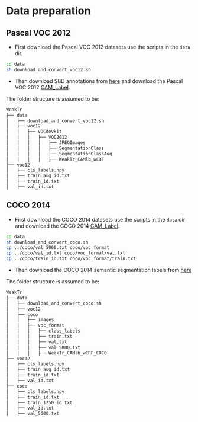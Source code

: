 # Data preparation

## Pascal VOC 2012
- First download the Pascal VOC 2012 datasets use the scripts in the `data` dir.

```bash
cd data
sh download_and_convert_voc12.sh
```
- Then download SBD annotations from [here](https://www.dropbox.com/s/oeu149j8qtbs1x0/SegmentationClassAug.zip) and download the Pascal VOC 2012 [CAM_Label](https://drive.google.com/file/d/1iDI7NPO0qrTz4dsnCtyGlPZxrAgp2U77/view?usp=share_link).

The folder structure is assumed to be:
```bash
WeakTr
├── data
│   ├── download_and_convert_voc12.sh
│   ├── voc12
│   │   ├── VOCdevkit
│   │   │   ├── VOC2012
│   │   │   │   ├── JPEGImages
│   │   │   │   ├── SegmentationClass
│   │   │   │   ├── SegmentationClassAug
│   │   │   │   ├── WeakTr_CAMlb_wCRF
├── voc12
│   ├── cls_labels.npy
│   ├── train_aug_id.txt
│   ├── train_id.txt
│   ├── val_id.txt
```

## COCO 2014 
- First download the COCO 2014 datasets use the scripts in the `data` dir and download the COCO 2014 [CAM_Label](https://drive.google.com/file/d/16_fRt5XfgzueEcmoRSFAHiI3rKUYz20r/view?usp=share_link).

```bash
cd data
sh download_and_convert_coco.sh
cp ../coco/val_5000.txt coco/voc_format
cp ../coco/val_id.txt coco/voc_format/val.txt
cp ../coco/train_id.txt coco/voc_format/train.txt
```
- Then download the COCO 2014 semantic segmentation labels from [here](https://drive.google.com/file/d/1JIvfoBwkxp2_DlEeszlXbe6L8qROjPSX/view?usp=drive_link)

The folder structure is assumed to be:
```bash
WeakTr
├── data
│   ├── download_and_convert_coco.sh
│   ├── voc12
│   ├── coco
│   │   ├── images
│   │   ├── voc_format
│   │   │   ├── class_labels
│   │   │   ├── train.txt
│   │   │   ├── val.txt
│   │   │   ├── val_5000.txt
│   │   │   ├── WeakTr_CAMlb_wCRF_COCO
├── voc12
│   ├── cls_labels.npy
│   ├── train_aug_id.txt
│   ├── train_id.txt
│   ├── val_id.txt
├── coco
│   ├── cls_labels.npy
│   ├── train_id.txt
│   ├── train_1250_id.txt
│   ├── val_id.txt
│   ├── val_5000.txt
```